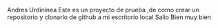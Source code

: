Andres Urdininea
Este es un proyecto de prueba ,de como crear un repositorio y clonarlo de github a mi escritorio local
Salio Bien  muy bien
